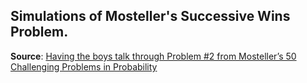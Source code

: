## Simulations of Mosteller's Successive Wins Problem.

**Source**: [Having the boys talk through Problem #2 from Mosteller’s 50 Challenging Problems in Probability](https://mikesmathpage.wordpress.com/2019/09/07/having-the-boys-talk-through-problem-2-from-mostellers-50-challenging-problems-in-probability/)

